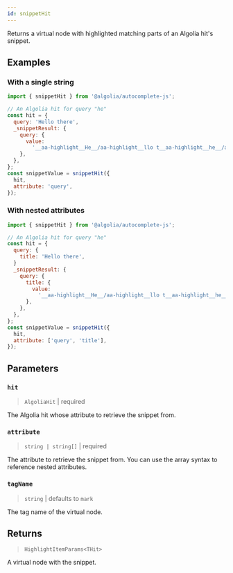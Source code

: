 ```yaml
---
id: snippetHit
---
```


Returns a virtual node with highlighted matching parts of an Algolia hit's snippet.

## Examples

### With a single string

```js
import { snippetHit } from '@algolia/autocomplete-js';

// An Algolia hit for query "he"
const hit = {
  query: 'Hello there',
  _snippetResult: {
    query: {
      value:
        '__aa-highlight__He__/aa-highlight__llo t__aa-highlight__he__/aa-highlight__re',
    },
  },
};
const snippetValue = snippetHit({
  hit,
  attribute: 'query',
});
```

### With nested attributes

```js
import { snippetHit } from '@algolia/autocomplete-js';

// An Algolia hit for query "he"
const hit = {
  query: {
    title: 'Hello there',
  }
  _snippetResult: {
    query: {
      title: {
        value:
          '__aa-highlight__He__/aa-highlight__llo t__aa-highlight__he__/aa-highlight__re',
      },
    },
  },
};
const snippetValue = snippetHit({
  hit,
  attribute: ['query', 'title'],
});
```

## Parameters

### `hit`

> `AlgoliaHit` | required

The Algolia hit whose attribute to retrieve the snippet from.

### `attribute`

> `string | string[]` | required

The attribute to retrieve the snippet from. You can use the array syntax to reference nested attributes.

### `tagName`

> `string` | defaults to `mark`

The tag name of the virtual node.

## Returns

> `HighlightItemParams<THit>`

A virtual node with the snippet.

